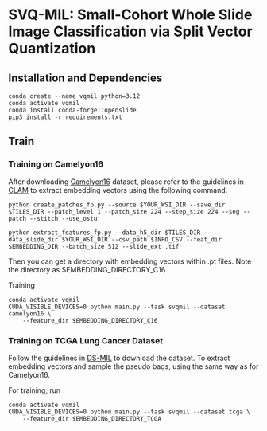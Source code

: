 SVQ-MIL: Small-Cohort Whole Slide Image Classification via Split Vector Quantization
======

## Installation and Dependencies

```
conda create --name vqmil python=3.12
conda activate vqmil
conda install conda-forge::openslide
pip3 install -r requirements.txt
```

## Train

### Training on Camelyon16

After downloading [Camelyon16](https://camelyon16.grand-challenge.org/Data/) dataset, please refer to the guidelines in [CLAM](https://github.com/mahmoodlab/CLAM) to extract embedding vectors using the following command.

```
python create_patches_fp.py --source $YOUR_WSI_DIR --save_dir $TILES_DIR --patch_level 1 --patch_size 224 --step_size 224 --seg --patch --stitch --use_ostu

python extract_features_fp.py --data_h5_dir $TILES_DIR --data_slide_dir $YOUR_WSI_DIR --csv_path $INFO_CSV --feat_dir $EMBEDDING_DIR --batch_size 512 --slide_ext .tif
```
Then you can get a directory with embedding vectors within .pt files. Note the directory as $EMBEDDING_DIRECTORY_C16

Training

```
conda activate vqmil
CUDA_VISIBLE_DEVICES=0 python main.py --task svqmil --dataset camelyon16 \
    --feature_dir $EMBEDDING_DIRECTORY_C16
```


### Training on TCGA Lung Cancer Dataset

Follow the guidelines in [DS-MIL](https://github.com/binli123/dsmil-wsi) to download the dataset. To extract embedding vectors and sample the pseudo bags, using the same way as for Camelyon16.

For training, run
```
conda activate vqmil
CUDA_VISIBLE_DEVICES=0 python main.py --task svqmil --dataset tcga \
    --feature_dir $EMBEDDING_DIRECTORY_TCGA
```


